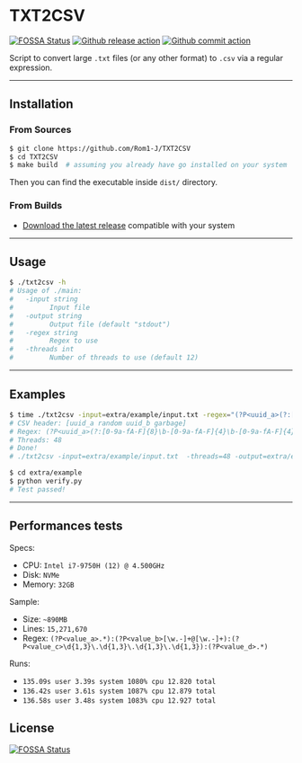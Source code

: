 # TXT2CSV
[![FOSSA Status](https://app.fossa.com/api/projects/git%2Bgithub.com%2FRom1-J%2FTXT2CSV.svg?type=shield)](https://app.fossa.com/projects/git%2Bgithub.com%2FRom1-J%2FTXT2CSV?ref=badge_shield)
[![Github release action](https://github.com/Rom1-J/TXT2CSV/workflows/Release/badge.svg)](https://github.com/Rom1-J/TXT2CSV/actions?query=workflow%3ARelease)
[![Github commit action](https://github.com/Rom1-J/TXT2CSV/workflows/Building/badge.svg)](https://github.com/Rom1-J/TXT2CSV/actions?query=workflow%3AGo)

Script to convert large `.txt` files (or any other format) to `.csv` via a regular expression.

---

## Installation 

### From Sources

```bash
$ git clone https://github.com/Rom1-J/TXT2CSV
$ cd TXT2CSV
$ make build  # assuming you already have go installed on your system
```

Then you can find the executable inside `dist/` directory.

### From Builds

- [Download the latest release](https://github.com/Rom1-J/TXT2CSV/releases/latest) compatible with your system 

---

## Usage

```bash
$ ./txt2csv -h
# Usage of ./main:
#   -input string
#         Input file
#   -output string
#         Output file (default "stdout")
#   -regex string
#         Regex to use
#   -threads int
#         Number of threads to use (default 12)
```

---

## Examples

```bash
$ time ./txt2csv -input=extra/example/input.txt -regex="(?P<uuid_a>(?:[0-9a-fA-F]{8}\b-[0-9a-fA-F]{4}\b-[0-9a-fA-F]{4}\b-[0-9a-fA-F]{4}\b-[0-9a-fA-F]{12})):(?P<random>(?:\w|\s|\:)+):(?P<uuid_b>(?:[0-9a-fA-F]{8}\b-[0-9a-fA-F]{4}\b-[0-9a-fA-F]{4}\b-[0-9a-fA-F]{4}\b-[0-9a-fA-F]{12}))" -threads=48 -output=extra/example/result.csv
# CSV header: [uuid_a random uuid_b garbage]
# Regex: (?P<uuid_a>(?:[0-9a-fA-F]{8}\b-[0-9a-fA-F]{4}\b-[0-9a-fA-F]{4}\b-[0-9a-fA-F]{4}\b-[0-9a-fA-F]{12})):(?P<random>(?:\w|\s|\:)+):(?P<uuid_b>(?:[0-9a-fA-F]{8}\b-[0-9a-fA-F]{4}\b-[0-9a-fA-F]{4}\b-[0-9a-fA-F]{4}\b-[0-9a-fA-F]{12}))
# Threads: 48
# Done!
# ./txt2csv -input=extra/example/input.txt  -threads=48 -output=extra/example/result.csv  0.06s user 0.00s system 450% cpu 0.015 total

$ cd extra/example
$ python verify.py
# Test passed!
```

---

## Performances tests

Specs:
+ CPU: `Intel i7-9750H (12) @ 4.500GHz`
+ Disk: `NVMe`
+ Memory: `32GB`

Sample:
+ Size: `~890MB`
+ Lines: `15,271,670`
+ Regex: `(?P<value_a>.*):(?P<value_b>[\w.-]+@[\w.-]+):(?P<value_c>\d{1,3}\.\d{1,3}\.\d{1,3}\.\d{1,3}):(?P<value_d>.*)`

Runs:
+ `135.09s user 3.39s system 1080% cpu 12.820 total`
+ `136.42s user 3.61s system 1087% cpu 12.879 total`
+ `136.58s user 3.48s system 1083% cpu 12.927 total`


## License
[![FOSSA Status](https://app.fossa.com/api/projects/git%2Bgithub.com%2FRom1-J%2FTXT2CSV.svg?type=large)](https://app.fossa.com/projects/git%2Bgithub.com%2FRom1-J%2FTXT2CSV?ref=badge_large)
